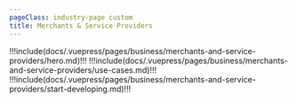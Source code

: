 ```yaml
---
pageClass: industry-page custom
title: Merchants & Service Providers
---
```


!!!include(docs/.vuepress/pages/business/merchants-and-service-providers/hero.md)!!!
!!!include(docs/.vuepress/pages/business/merchants-and-service-providers/use-cases.md)!!!
!!!include(docs/.vuepress/pages/business/merchants-and-service-providers/start-developing.md)!!!

<script>
import VueSlickCarousel from 'vue-slick-carousel';
import 'vue-slick-carousel/dist/vue-slick-carousel.css';
import 'vue-slick-carousel/dist/vue-slick-carousel-theme.css';
import TabSection from "../.vuepress/components/TabSection";
import Accordion from "../.vuepress/components/simple-accordion/accordion";
import AccordionItem from "../.vuepress/components/simple-accordion/accordion-item";
import useCasesTab from "../.vuepress/mixins/useCasesTab.js";

export default {
  components: {
    VueSlickCarousel, AccordionItem, Accordion, TabSection
  },
  data() {
    return {
      options: {
        dots: true,
        arrows: true,
        dotsClass: 'testimonials__dots',
        infinite: false,
        speed: 500,
        slidesToShow: 1,
      },
      borderedLink: false,
      accentLink: {
        text: 'Start developing',
        link: '/examples'
      },
      tabs: [
        'Merchant Payments',
        'Recurring Payments'
      ],
      activeTabName: '',
    }
  },
  created() {
    this.activeTabName = this.tabs.length ? this.tabs[0] : ''
  },
  mixins: [useCasesTab],
  methods: {
    handleTabSwitch(tabName) {
      this.activeTabName = tabName;
    },
    isActiveTab(title) {
      return title === this.activeTabName
    },
  }
}
</script>
